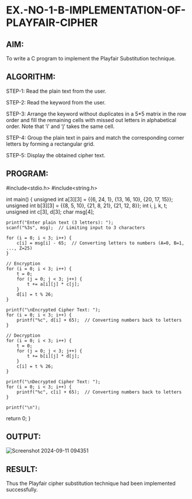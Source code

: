 # EX.-NO-1-B-IMPLEMENTATION-OF-PLAYFAIR-CIPHER

## AIM:
  To write a C program to implement the Playfair Substitution technique.
  
## ALGORITHM:

STEP-1: Read the plain text from the user.

STEP-2: Read the keyword from the user.

STEP-3: Arrange the keyword without duplicates in a 5*5 matrix in the row order and fill the remaining cells with missed out letters in alphabetical order. Note that ‘i’ and ‘j’ takes the same cell.

STEP-4: Group the plain text in pairs and match the corresponding corner letters by forming a rectangular grid.

STEP-5: Display the obtained cipher text.

## PROGRAM:
#include<stdio.h>
#include<string.h>

int main() {
    unsigned int a[3][3] = {{6, 24, 1}, {13, 16, 10}, {20, 17, 15}};
    unsigned int b[3][3] = {{8, 5, 10}, {21, 8, 21}, {21, 12, 8}};
    int i, j, k, t;
    unsigned int c[3], d[3];
    char msg[4];

    printf("Enter plain text (3 letters): ");
    scanf("%3s", msg);  // Limiting input to 3 characters

    for (i = 0; i < 3; i++) {
        c[i] = msg[i] - 65;  // Converting letters to numbers (A=0, B=1, ..., Z=25)
    }

    // Encryption
    for (i = 0; i < 3; i++) {
        t = 0;
        for (j = 0; j < 3; j++) {
            t += a[i][j] * c[j];
        }
        d[i] = t % 26;
    }

    printf("\nEncrypted Cipher Text: ");
    for (i = 0; i < 3; i++) {
        printf("%c", d[i] + 65);  // Converting numbers back to letters
    }

    // Decryption
    for (i = 0; i < 3; i++) {
        t = 0;
        for (j = 0; j < 3; j++) {
            t += b[i][j] * d[j];
        }
        c[i] = t % 26;
    }

    printf("\nDecrypted Cipher Text: ");
    for (i = 0; i < 3; i++) {
        printf("%c", c[i] + 65);  // Converting numbers back to letters
    }

    printf("\n");

return 0;
}

## OUTPUT:
![Screenshot 2024-09-11 094351](https://github.com/user-attachments/assets/e7c4b989-ab4e-4fcc-96a8-50db62705864)


## RESULT:
  Thus the Playfair cipher substitution technique had been implemented successfully.
